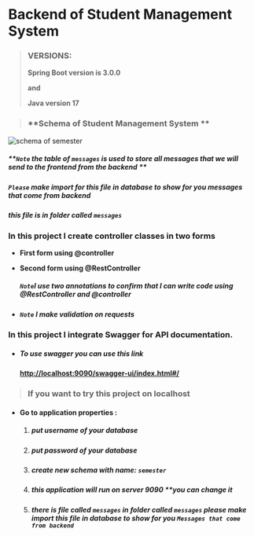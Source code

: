 # Backend of Student Management System



> ### **VERSIONS:**
>
> **Spring Boot version is 3.0.0**
>
> **and**
>
> **Java version 17**

> ### **Schema of Student Management System **

![schema of semester](https://github.com/MarinaBeder/semester./assets/66501215/abb36666-938b-4abf-8c69-0f4000e1e8ae)

#####     **`Note` the table of `messages` is used to store all messages that we will send to the frontend from the backend  **

#####     **`Please` make import for this file in database to show for you messages that come from backend**

##### this file is in folder called `messages`



### In this project I create controller classes in two forms 

- **First form using @controller**

- **Second form using @RestController** 

  ##### **`Note`I use two annotations to confirm that I can write code using @RestController and @controller**
  
- ##### `Note` I make validation on requests 


### In this project I integrate Swagger for API documentation.

- ##### To use swagger you can use this link 

  #### [http://localhost:9090/swagger-ui/index.html#/](http://localhost:9090/swagger-ui/index.html#/ ) 

  

> ### **If you want to try this project on localhost**



- #### Go to application properties :

  1. ##### put username of your database

  2. #####  put password of your database

  3. ##### create new schema with name:  `semester`

  4. ##### this application will run on server 9090 **you can change it
  
  5. ##### there is file called `messages` in folder called `messages` please make import this file in database to show for you `Messages that come from backend`
